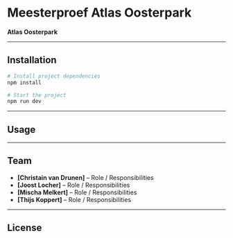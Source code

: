 # Meesterproef Atlas Oosterpark

**Atlas Oosterpark** 
<!-- Add detailed project description here -->

---

## Installation

```bash
# Install project dependencies
npm install

# Start the project
npm run dev
```

---

## Usage

<!-- Describe how users should interact with or use the application -->

---

## Team

- **[Christain van Drunen]** – Role / Responsibilities
- **[Joost Locher]** – Role / Responsibilities
- **[Mischa Melkert]** – Role / Responsibilities
- **[Thijs Koppert]** – Role / Responsibilities

---

## License

<!-- Add a more detailed project description here -->
